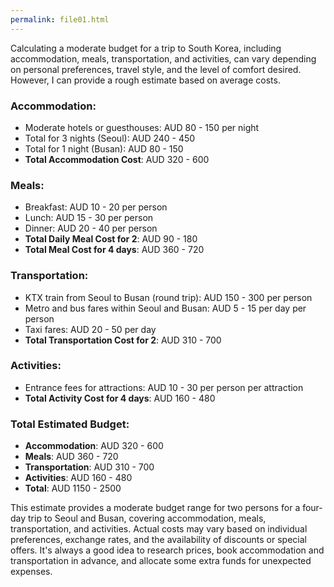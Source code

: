 ```yaml
---
permalink: file01.html
---
```

Calculating a moderate budget for a trip to South Korea, including accommodation, meals, transportation, and activities, can vary depending on personal preferences, travel style, and the level of comfort desired. However, I can provide a rough estimate based on average costs.

### Accommodation:
- Moderate hotels or guesthouses: AUD 80 - 150 per night
- Total for 3 nights (Seoul): AUD 240 - 450
- Total for 1 night (Busan): AUD 80 - 150
- **Total Accommodation Cost**: AUD 320 - 600

### Meals:
- Breakfast: AUD 10 - 20 per person
- Lunch: AUD 15 - 30 per person
- Dinner: AUD 20 - 40 per person
- **Total Daily Meal Cost for 2**: AUD 90 - 180
- **Total Meal Cost for 4 days**: AUD 360 - 720

### Transportation:
- KTX train from Seoul to Busan (round trip): AUD 150 - 300 per person
- Metro and bus fares within Seoul and Busan: AUD 5 - 15 per day per person
- Taxi fares: AUD 20 - 50 per day
- **Total Transportation Cost for 2**: AUD 310 - 700

### Activities:
- Entrance fees for attractions: AUD 10 - 30 per person per attraction
- **Total Activity Cost for 4 days**: AUD 160 - 480

### Total Estimated Budget:
- **Accommodation**: AUD 320 - 600
- **Meals**: AUD 360 - 720
- **Transportation**: AUD 310 - 700
- **Activities**: AUD 160 - 480
- **Total**: AUD 1150 - 2500

This estimate provides a moderate budget range for two persons for a four-day trip to Seoul and Busan, covering accommodation, meals, transportation, and activities. Actual costs may vary based on individual preferences, exchange rates, and the availability of discounts or special offers. It's always a good idea to research prices, book accommodation and transportation in advance, and allocate some extra funds for unexpected expenses.

